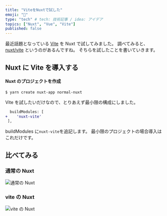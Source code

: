 ```yaml
---
title: "ViteをNuxtで試した"
emoji: "💨"
type: "tech" # tech: 技術記事 / idea: アイデア
topics: ["Nuxt", "Vue", "Vite"]
published: false
---
```


最近話題となっている [Vite](https://vitejs.dev/) を Nuxt で試してみました。
調べてみると、[nuxt/vite](https://github.com/nuxt/vite) というのがあるんですね。
そちらを試したことを書いていきます。

## Nuxt に Vite を導入する

#### Nuxt のプロジェクトを作成

```
$ yarn create nuxt-app normal-nuxt
```

Vite を試したいだけなので、とりあえず最小限の構成にしました。

```diff js:nuxt.config.js
  buildModules: [
+    'nuxt-vite'
 ],
```

buildModules に`nuxt-vite`を追記します。
最小限のプロジェクトの場合導入はこれだけです。

## 比べてみる

### 通常の Nuxt

![通常の Nuxt](https://storage.googleapis.com/zenn-user-upload/f6348a2548041afe1b7d9095.gif)

### vite の Nuxt

![vite の Nuxt](https://storage.googleapis.com/zenn-user-upload/4a7b27ccf5964213e130ea7c.gif)
